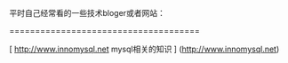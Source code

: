 平时自己经常看的一些技术bloger或者网站：

=====================================

[ http://www.innomysql.net mysql相关的知识 ] (http://www.innomysql.net)

